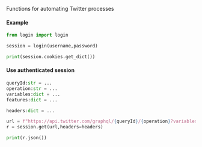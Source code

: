 Functions for automating Twitter processes


#### Example
```python
from login import login

session = login(username,password)

print(session.cookies.get_dict())
```

#### Use authenticated session 
```python
queryId:str = ...
operation:str = ...
variables:dict = ...
features:dict = ...

headers:dict = ...

url = f"https://api.twitter.com/graphql/{queryId}/{operation}?variables={variables}&features={features}"
r = session.get(url,headers=headers)

print(r.json())
```
